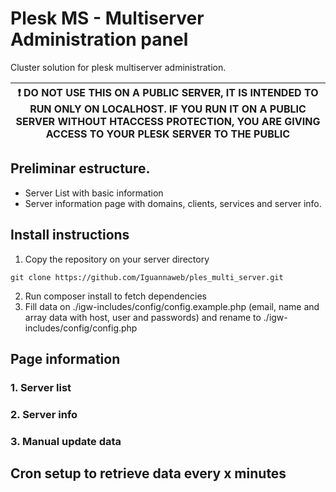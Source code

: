 # Plesk MS - Multiserver Administration panel

Cluster solution for plesk multiserver administration.

| :exclamation:  DO NOT USE THIS ON A PUBLIC SERVER, IT IS INTENDED TO RUN ONLY ON LOCALHOST. IF YOU RUN IT ON A PUBLIC SERVER WITHOUT HTACCESS PROTECTION, YOU ARE GIVING ACCESS TO YOUR PLESK SERVER TO THE PUBLIC   |
|-----------------------------------------|


## Preliminar estructure.

- Server List with basic information
- Server information page with domains, clients, services and server info.

## Install instructions

1. Copy the repository on your server directory

```
git clone https://github.com/Iguannaweb/ples_multi_server.git
```

2. Run composer install to fetch dependencies
2. Fill data on ./igw-includes/config/config.example.php (email, name and array data with host, user and passwords) and rename to ./igw-includes/config/config.php 

## Page information

### 1. Server list
### 2. Server info
### 3. Manual update data

## Cron setup to retrieve data every x minutes
    